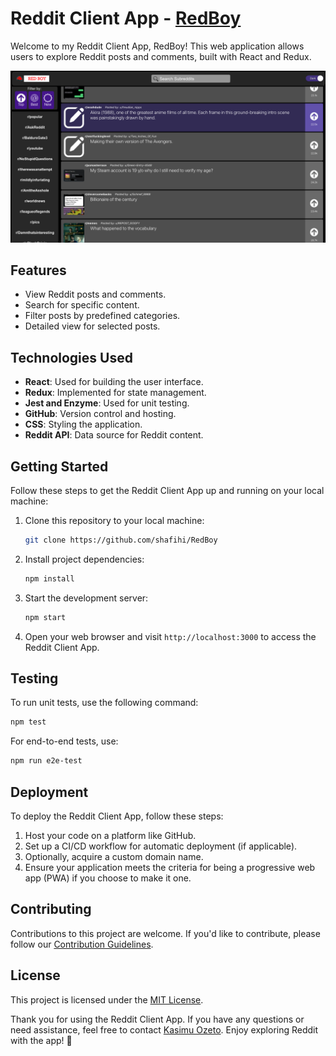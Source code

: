 # Reddit Client App - [RedBoy](https://github.com/shafihi/RedBoy)

Welcome to my Reddit Client App, RedBoy! This web application allows users to explore Reddit posts and comments, built with React and Redux.

![App Screenshot](screenshot.png)

## Features

- View Reddit posts and comments.
- Search for specific content.
- Filter posts by predefined categories.
- Detailed view for selected posts.

## Technologies Used

- **React**: Used for building the user interface.
- **Redux**: Implemented for state management.
- **Jest and Enzyme**: Used for unit testing.
- **GitHub**: Version control and hosting.
- **CSS**: Styling the application.
- **Reddit API**: Data source for Reddit content.

## Getting Started

Follow these steps to get the Reddit Client App up and running on your local machine:

1. Clone this repository to your local machine:

   ```bash
   git clone https://github.com/shafihi/RedBoy
   ```

2. Install project dependencies:

   ```bash
   npm install
   ```

3. Start the development server:

   ```bash
   npm start
   ```

4. Open your web browser and visit `http://localhost:3000` to access the Reddit Client App.

## Testing

To run unit tests, use the following command:

```bash
npm test
```

For end-to-end tests, use:

```bash
npm run e2e-test
```

## Deployment

To deploy the Reddit Client App, follow these steps:

1. Host your code on a platform like GitHub.
2. Set up a CI/CD workflow for automatic deployment (if applicable).
3. Optionally, acquire a custom domain name.
4. Ensure your application meets the criteria for being a progressive web app (PWA) if you choose to make it one.

## Contributing

Contributions to this project are welcome. If you'd like to contribute, please follow our [Contribution Guidelines](CONTRIBUTING.md).

## License

This project is licensed under the [MIT License](LICENSE.md).

Thank you for using the Reddit Client App. If you have any questions or need assistance, feel free to contact [Kasimu Ozeto](mailto:shafihikasim@yahoo.com). Enjoy exploring Reddit with the app! 🚀

```

```
